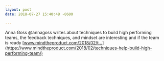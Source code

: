 ```yaml
---
layout: post
date: 2018-07-27 15:40:48 -0600

---
```

Anna Goss @annagoss writes about techniques to build high performing teams, the feedback techniques, and mindset are interesting and if the team is ready
[www.mindtheproduct.com/2018/02/t...](https://www.mindtheproduct.com/2018/02/techniques-help-build-high-performing-team/)
